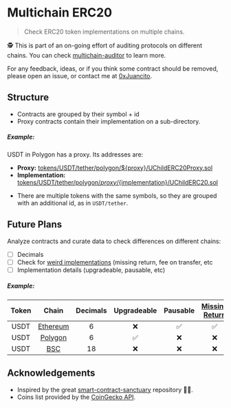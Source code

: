 # Multichain ERC20

> Check ERC20 token implementations on multiple chains.

🕵️ This is part of an on-going effort of auditing protocols on different chains. You can check [multichain-auditor](https://github.com/0xJuancito/multichain-auditor) to learn more.

For any feedback, ideas, or if you think some contract should be removed, please open an issue, or contact me at [0xJuancito](https://twitter.com/0xJuancito).

## Structure

- Contracts are grouped by their symbol + id
- Proxy contracts contain their implementation on a sub-directory.

##### Example:

USDT in Polygon has a proxy. Its addresses are:

- **Proxy:** [tokens/USDT/tether/polygon/${proxy}/UChildERC20Proxy.sol](tokens/USDT/tether/polygon/0xc2132d05d31c914a87c6611c10748aeb04b58e8f/UChildERC20Proxy.sol)
- **Implementation:** [tokens/USDT/tether/polygon/${proxy}/${implementation}/UChildERC20.sol](tokens/USDT/tether/polygon/0xc2132d05d31c914a87c6611c10748aeb04b58e8f/0x7ffb3d637014488b63fb9858e279385685afc1e2/UChildERC20.sol)

* There are multiple tokens with the same symbols, so they are grouped with an additional id, as in `USDT/tether`.

## Future Plans

Analyze contracts and curate data to check differences on different chains:

- [ ] Decimals
- [ ] Check for [weird implementations](https://github.com/d-xo/weird-erc20) (missing return, fee on transfer, etc
- [ ] Implementation details (upgradeable, pausable, etc)

##### Example:

| Token | Chain | Decimals | Upgradeable | Pausable | [Missing Return](https://github.com/d-xo/weird-erc20?tab=readme-ov-file#missing-return-values) |
| :---: | :---: | :---: | :---: | :---: | :---: |
| USDT  | [Ethereum](https://etherscan.io/token/0xdac17f958d2ee523a2206206994597c13d831ec7#code) | 6 | ❌ | ✅ | ✅ |
| USDT  | [Polygon](https://polygonscan.com/token/0xc2132d05d31c914a87c6611c10748aeb04b58e8f#code) | 6 | ✅ | ❌ | ❌ |
| USDT  | [BSC](https://bscscan.com/token/0x55d398326f99059ff775485246999027b3197955#readContract) | 18 | ❌ | ❌ | ❌ |

## Acknowledgements

- Inspired by the great [smart-contract-sanctuary](https://github.com/tintinweb/smart-contract-sanctuary) repository 🌴🦕.
- Coins list provided by the [CoinGecko API](https://www.coingecko.com/api/documentation).
